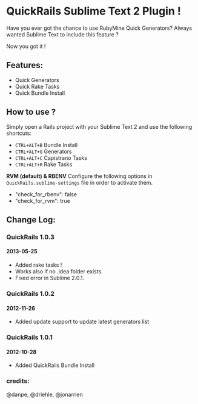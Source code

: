# QuickRails Sublime Text 2 Plugin !

Have you ever got the chance to use RubyMine Quick Generators?
Always wanted Sublime Text to include this feature ?

Now you got it !

## Features:

* Quick Generators
* Quick Rake Tasks
* Quick Bundle Install

## How to use ?

Simply open a Rails project with your Sublime Text 2 and use the following shortcuts:
* `CTRL+ALT+B` Bundle Install
* `CTRL+ALT+G` Generators
* `CTRL+ALT+C` Capistrano Tasks
* `CTRL+ALT+R` Rake Tasks

**RVM (default) & RBENV**
Configure the following options in `QuickRails.sublime-settings` file in order to activate them.
* "check_for_rbenv": false
* "check_for_rvm": true

## Change Log:

### QuickRails 1.0.3
#### 2013-05-25

* Added rake tasks !
* Works also if no .idea folder exists.
* Fixed error in Sublime 2.0.1.

### QuickRails 1.0.2
#### 2012-11-26

* Added update support to update latest generators list

### QuickRails 1.0.1
#### 2012-10-28

* Added QuickRails Bundle Install


### credits:
@danpe, @driehle, @jonarrien